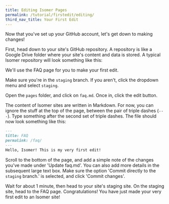```yaml
---
title: Editing Isomer Pages
permalink: /tutorial/firstedit/editing/
third_nav_title: Your First Edit
---
```

Now that you've set up your GitHub account, let's get down to making changes!

First, head down to your site's GitHub repository. A repository is like a Google Drive folder where your site's content and data is stored. A typical Isomer repository will look something like this:

We'll use the FAQ page for you to make your first edit.

Make sure you're in the `staging` branch. If you aren't, click the dropdown menu and select `staging`.

Open the `pages` folder, and click on `faq.md`. Once in, click the edit button.

The content of Isomer sites are written in Markdown. For now, you can ignore the stuff at the top of the page, between the pair of triple dashes (`---`). Type something after the second set of triple dashes. The file should now look something like this:

```markdown
---
title: FAQ
permalink: /faq/
---
Hello, Isomer! This is my very first edit!
```

Scroll to the bottom of the page, and add a simple note of the changes you've made under 'Update faq.md'. You can also add more details in the subsequent large text box. Make sure the option 'Commit directly to the `staging` branch.' is selected, and click 'Commit changes'.

Wait for about 1 minute, then head to your site's staging site. On the staging site, head to the FAQ page. Congratulations! You have just made your very first edit to an Isomer site!
